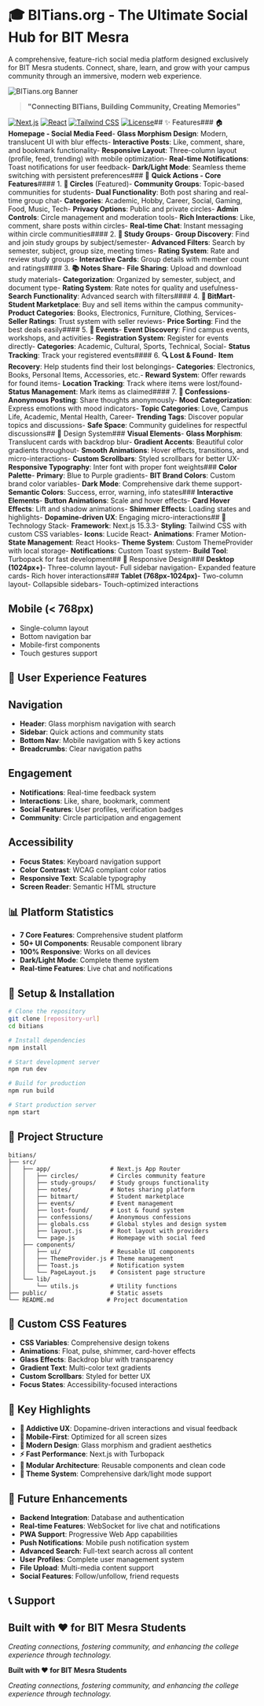 # 🎓 BITians.org - The Ultimate Social Hub for BIT Mesra

A comprehensive, feature-rich social media platform designed exclusively for BIT Mesra students. Connect, share, learn, and grow with your campus community through an immersive, modern web experience.

![BITians.org Banner](https://images.unsplash.com/photo-1522202176988-66273c2fd55f?w=1200&h=400&fit=crop&crop=center)

> **"Connecting BITians, Building Community, Creating Memories"**

[![Next.js](https://img.shields.io/badge/Next.js-15.3.3-black)](https://nextjs.org/)
[![React](https://img.shields.io/badge/React-18+-blue)](https://reactjs.org/)
[![Tailwind CSS](https://img.shields.io/badge/Tailwind%20CSS-3.4+-06B6D4)](https://tailwindcss.com/)
[![License](https://img.shields.io/badge/License-MIT-green.svg)](LICENSE)## ✨ Features### 🏠 **Homepage - Social Media Feed**- **Glass Morphism Design**: Modern, translucent UI with blur effects- **Interactive Posts**: Like, comment, share, and bookmark functionality- **Responsive Layout**: Three-column layout (profile, feed, trending) with mobile optimization- **Real-time Notifications**: Toast notifications for user feedback- **Dark/Light Mode**: Seamless theme switching with persistent preferences### 🎯 **Quick Actions - Core Features**#### 1. **🔗 Circles** (Featured)- **Community Groups**: Topic-based communities for students- **Dual Functionality**: Both post sharing and real-time group chat- **Categories**: Academic, Hobby, Career, Social, Gaming, Food, Music, Tech- **Privacy Options**: Public and private circles- **Admin Controls**: Circle management and moderation tools- **Rich Interactions**: Like, comment, share posts within circles- **Real-time Chat**: Instant messaging within circle communities#### 2. **👥 Study Groups**- **Group Discovery**: Find and join study groups by subject/semester- **Advanced Filters**: Search by semester, subject, group size, meeting times- **Rating System**: Rate and review study groups- **Interactive Cards**: Group details with member count and ratings#### 3. **📚 Notes Share**- **File Sharing**: Upload and download study materials- **Categorization**: Organized by semester, subject, and document type- **Rating System**: Rate notes for quality and usefulness- **Search Functionality**: Advanced search with filters#### 4. **🛒 BitMart**- **Student Marketplace**: Buy and sell items within the campus community- **Product Categories**: Books, Electronics, Furniture, Clothing, Services- **Seller Ratings**: Trust system with seller reviews- **Price Sorting**: Find the best deals easily#### 5. **🎉 Events**- **Event Discovery**: Find campus events, workshops, and activities- **Registration System**: Register for events directly- **Categories**: Academic, Cultural, Sports, Technical, Social- **Status Tracking**: Track your registered events#### 6. **🔍 Lost & Found**- **Item Recovery**: Help students find their lost belongings- **Categories**: Electronics, Books, Personal Items, Accessories, etc.- **Reward System**: Offer rewards for found items- **Location Tracking**: Track where items were lost/found- **Status Management**: Mark items as claimed#### 7. **💭 Confessions**- **Anonymous Posting**: Share thoughts anonymously- **Mood Categorization**: Express emotions with mood indicators- **Topic Categories**: Love, Campus Life, Academic, Mental Health, Career- **Trending Tags**: Discover popular topics and discussions- **Safe Space**: Community guidelines for respectful discussions## 🎨 Design System### **Visual Elements**- **Glass Morphism**: Translucent cards with backdrop blur- **Gradient Accents**: Beautiful color gradients throughout- **Smooth Animations**: Hover effects, transitions, and micro-interactions- **Custom Scrollbars**: Styled scrollbars for better UX- **Responsive Typography**: Inter font with proper font weights### **Color Palette**- **Primary**: Blue to Purple gradients- **BIT Brand Colors**: Custom brand color variables- **Dark Mode**: Comprehensive dark theme support- **Semantic Colors**: Success, error, warning, info states### **Interactive Elements**- **Button Animations**: Scale and hover effects- **Card Hover Effects**: Lift and shadow animations- **Shimmer Effects**: Loading states and highlights- **Dopamine-driven UX**: Engaging micro-interactions## 🚀 Technology Stack- **Framework**: Next.js 15.3.3- **Styling**: Tailwind CSS with custom CSS variables- **Icons**: Lucide React- **Animations**: Framer Motion- **State Management**: React Hooks- **Theme System**: Custom ThemeProvider with local storage- **Notifications**: Custom Toast system- **Build Tool**: Turbopack for fast development## 📱 Responsive Design### **Desktop (1024px+)**- Three-column layout- Full sidebar navigation- Expanded feature cards- Rich hover interactions### **Tablet (768px-1024px)**- Two-column layout- Collapsible sidebars- Touch-optimized interactions

## Mobile (< 768px)

- Single-column layout
- Bottom navigation bar
- Mobile-first components
- Touch gestures support

## 🎯 User Experience Features

## Navigation

- **Header**: Glass morphism navigation with search
- **Sidebar**: Quick actions and community stats
- **Bottom Nav**: Mobile navigation with 5 key actions
- **Breadcrumbs**: Clear navigation paths

## Engagement

- **Notifications**: Real-time feedback system
- **Interactions**: Like, share, bookmark, comment
- **Social Features**: User profiles, verification badges
- **Community**: Circle participation and engagement

## Accessibility

- **Focus States**: Keyboard navigation support
- **Color Contrast**: WCAG compliant color ratios
- **Responsive Text**: Scalable typography
- **Screen Reader**: Semantic HTML structure

## 📊 Platform Statistics

- **7 Core Features**: Comprehensive student platform
- **50+ UI Components**: Reusable component library
- **100% Responsive**: Works on all devices
- **Dark/Light Mode**: Complete theme system
- **Real-time Features**: Live chat and notifications

## 🔧 Setup & Installation

```bash
# Clone the repository
git clone [repository-url]
cd bitians

# Install dependencies
npm install

# Start development server
npm run dev

# Build for production
npm run build

# Start production server
npm start
```

## 📂 Project Structure

```
bitians/
├── src/
│   ├── app/                 # Next.js App Router
│   │   ├── circles/         # Circles community feature
│   │   ├── study-groups/    # Study groups functionality
│   │   ├── notes/           # Notes sharing platform
│   │   ├── bitmart/         # Student marketplace
│   │   ├── events/          # Event management
│   │   ├── lost-found/      # Lost & found system
│   │   ├── confessions/     # Anonymous confessions
│   │   ├── globals.css      # Global styles and design system
│   │   ├── layout.js        # Root layout with providers
│   │   └── page.js          # Homepage with social feed
│   ├── components/
│   │   ├── ui/              # Reusable UI components
│   │   ├── ThemeProvider.js # Theme management
│   │   ├── Toast.js         # Notification system
│   │   └── PageLayout.js    # Consistent page structure
│   └── lib/
│       └── utils.js         # Utility functions
├── public/                  # Static assets
└── README.md               # Project documentation
```

## 🎨 Custom CSS Features

- **CSS Variables**: Comprehensive design tokens
- **Animations**: Float, pulse, shimmer, card-hover effects
- **Glass Effects**: Backdrop blur with transparency
- **Gradient Text**: Multi-color text gradients
- **Custom Scrollbars**: Styled for better UX
- **Focus States**: Accessibility-focused interactions

## 🌟 Key Highlights

- **🎯 Addictive UX**: Dopamine-driven interactions and visual feedback
- **📱 Mobile-First**: Optimized for all screen sizes
- **🎨 Modern Design**: Glass morphism and gradient aesthetics
- **⚡ Fast Performance**: Next.js with Turbopack
- **🔧 Modular Architecture**: Reusable components and clean code
- **🌙 Theme System**: Comprehensive dark/light mode support

## 🚀 Future Enhancements

- **Backend Integration**: Database and authentication
- **Real-time Features**: WebSocket for live chat and notifications
- **PWA Support**: Progressive Web App capabilities
- **Push Notifications**: Mobile push notification system
- **Advanced Search**: Full-text search across all content
- **User Profiles**: Complete user management system
- **File Upload**: Multi-media content support
- **Social Features**: Follow/unfollow, friend requests

## 📞 Support

## Built with ❤️ for BIT Mesra Students

*Creating connections, fostering community, and enhancing the college experience through technology.*

**Built with ❤️ for BIT Mesra Students**

*Creating connections, fostering community, and enhancing the college experience through technology.*
